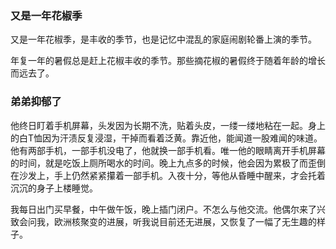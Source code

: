 ### 又是一年花椒季

又是一年花椒季，是丰收的季节，也是记忆中混乱的家庭闹剧轮番上演的季节。

年复一年的暑假总是赶上花椒丰收的季节。那些摘花椒的暑假终于随着年龄的增长而远去了。

### 弟弟抑郁了
他终日盯着手机屏幕，头发因为长期不洗，贴着头皮，一缕一缕地粘在一起。身上的白T恤因为汗渍反复浸湿，干掉而看着泛黄。靠近他，能闻道一股难闻的味道。他有两部手机，一部手机没电了，他就换一部手机看。唯一他的眼睛离开手机屏幕的时间，就是吃饭上厕所喝水的时间。晚上九点多的时候，他会因为累极了而歪倒在沙发上，手上仍然紧紧攥着一部手机。入夜十分，等他从昏睡中醒来，才会托着沉沉的身子上楼睡觉。

我每日出门买早餐，中午做午饭，晚上插门闭户。不怎么与他交流。他偶尔来了兴致会问我，欧洲核聚变的进展，听我说目前还无进展，又恢复了一幅了无生趣的样子。


